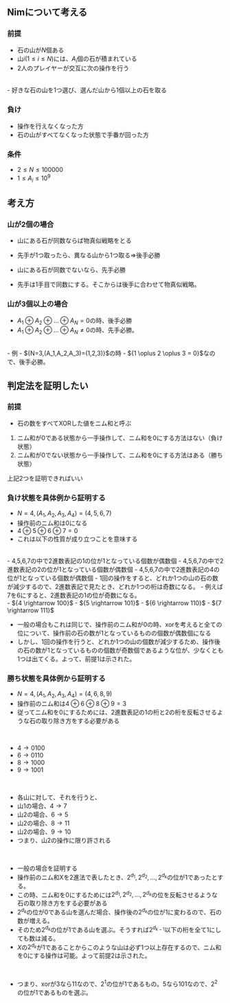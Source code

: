 ## Nimについて考える

### 前提
- 石の山が${N}$個ある
- 山${i(1 \le i \le N )}$には、${A_i}$個の石が積まれている
- 2人のプレイヤーが交互に次の操作を行う
<br>
- 好きな石の山を1つ選び、選んだ山から1個以上の石を取る

### 負け
- 操作を行えなくなった方
- 石の山がすべてなくなった状態で手番が回った方

### 条件
- ${2 \le N \le 100000}$
- ${1 \le A_i \le 10^9}$

## 考え方

### 山が2個の場合
- 山にある石が同数ならば物真似戦略をとる
- 先手が1つ取ったら、異なる山から1つ取る⇒後手必勝

- 山にある石が同数でないなら、先手必勝
- 先手は1手目で同数にする。そこからは後手に合わせて物真似戦略。

### 山が3個以上の場合
- ${A_1 \oplus A_2 \oplus \dots \oplus A_N=0}$の時、後手必勝
- ${A_1 \oplus A_2 \oplus \dots \oplus A_N \neq 0}$の時、先手必勝。
<br>
- 例
- ${N=3,(A_1,A_2,A_3)=(1,2,3)}$の時
- ${1 \oplus 2 \oplus 3 = 0}$なので、後手必勝。

## 判定法を証明したい

### 前提
- 石の数をすべてXORした値をニム和と呼ぶ
1. ニム和が0である状態から一手操作して、ニム和を0にする方法はない（負け状態）
2. ニム和が0でない状態から一手操作して、ニム和を0にする方法はある（勝ち状態）

上記2つを証明できればいい

### 負け状態を具体例から証明する
- ${N=4, (A_1,A_2,A_3,A_4)=(4,5,6,7)}$
- 操作前のニム和は0になる
- ${4 \oplus 5 \oplus 6 \oplus 7 = 0}$
- これは以下の性質が成り立つことを意味する
<br>
- 4,5,6,7の中で2進数表記の1の位が1となっている個数が偶数個
- 4,5,6,7の中で2進数表記の2の位が1となっている個数が偶数個
- 4,5,6,7の中で2進数表記の4の位が1となっている個数が偶数個
- 1回の操作をすると、どれか1つの山の石の数が減少するので、2進数表記で見たとき、どれか1つの桁は奇数になる。
- 例えば7を6にすると、2進数表記の1の位が奇数になる。
<br>
- ${4 \rightarrow 100}$
- ${5 \rightarrow 101}$
- ${6 \rightarrow 110}$
- ${7 \rightarrow 111}$
<br>

- 一般の場合もこれは同じで、操作前のニム和が0の時、xorを考えると全ての位について、操作前の石の数が1となっているものの個数が偶数個になる
- しかし、1回の操作を行うと、どれか1つの山の個数が減少するため、操作後の石の数が1となっているものの個数が奇数個であるような位が、少なくとも1つは出てくる。よって、前提1は示された。

### 勝ち状態を具体例から証明する
- ${N=4, (A_1,A_2,A_3,A_4)=(4,6,8,9)}$
- 操作前のニム和は${4 \oplus 6 \oplus 8 \oplus 9 = 3}$
- 従ってニム和を0にするためには、2進数表記の1の桁と2の桁を反転させるような石の取り除き方をする必要がある
<br>

- ${4 \rightarrow 0100}$
- ${6 \rightarrow 0110}$
- ${8 \rightarrow 1000}$
- ${9 \rightarrow 1001}$
<br>

- 各山に対して、それを行うと、
- 山1の場合、${4\rightarrow 7}$
- 山2の場合、${6\rightarrow 5}$
- 山2の場合、${8\rightarrow 11}$
- 山2の場合、${9\rightarrow 10}$
- つまり、山2の操作に限り許される
<br>

- 一般の場合を証明する
- 操作前のニム和Xを2進法で表したとき、${2^{d_1},2^{d_2},\dots,2^{d_k}}$の位が1であったとする。
- この時、ニム和を0にするためには${2^{d_1},2^{d_2},\dots,2^{d_k}}$の位を反転させるような石の取り除き方をする必要がある
- ${2^{d_k}}$の位が0である山を選んだ場合、操作後の${2^{d_k}}$の位が1に変わるので、石の数が増える。
- そのため${2^{d_k}}$の位が1である山を選ぶ。そうすれば${2^{d_{k-1}}}$以下の桁を全て1にしても数は減る。
- ${X}$の${2^{d_k}}$が1であることからこのような山は必ず1つ以上存在するので、ニム和を0にする操作は可能。よって前提2は示された。
<br>

- つまり、xorが3なら11なので、${2^1}$の位が${1}$であるもの。5なら101なので、${2^2}$の位が${1}$であるものを選ぶ。